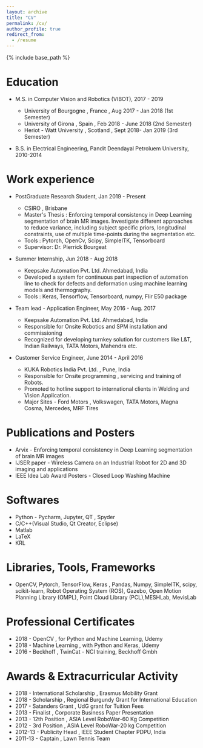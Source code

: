 ```yaml
---
layout: archive
title: "CV"
permalink: /cv/
author_profile: true
redirect_from:
  - /resume
---
```


{% include base_path %}

Education
======
* M.S. in Computer Vision and Robotics (VIBOT), 2017 - 2019
   * University of Bourgogne , France , Aug 2017 - Jan 2018 (1st Semester)
   * University of Girona , Spain , Feb 2018 - June 2018 (2nd Semester)
   * Heriot - Watt University , Scotland , Sept 2018- Jan 2019 (3rd Semester)
 
* B.S. in Electrical Engineering, Pandit Deendayal Petroluem University, 2010-2014

Work experience
======
* PostGraduate Research Student, Jan 2019 - Present 
  * CSIRO , Brisbane
  * Master's Thesis : Enforcing temporal consistency in Deep Learning segmentation of brain MR images. Investigate different approaches to reduce variance, including subject specific priors, longitudinal constraints, use of multiple time-points during the segmentation etc.
  * Tools : Pytorch, OpenCv, Scipy, SimpleITK, Tensorboard 
  * Supervisor: Dr. Pierrick Bourgeat
  
* Summer Internship, Jun 2018 - Aug 2018
  * Keepsake Automation Pvt. Ltd. Ahmedabad, India
  * Developed a system for continuous part inspection of automation line to check for defects and deformation using machine    learning models and thermography.
  * Tools : Keras, Tensorflow, Tensorboard, numpy, Flir E50 package

* Team lead - Application Engineer,  May 2016 - Aug. 2017
  * Keepsake Automation Pvt. Ltd. Ahmedabad, India
  * Responsible for Onsite Robotics and SPM installation and commissioning
  * Recognized for developing turnkey solution for customers like L&T, Indian Railways, TATA Motors, Mahendra etc.

* Customer Service Engineer, June 2014 - April 2016
  * KUKA Robotics India Pvt. Ltd. , Pune, India
  * Responsible for Onsite programming , servicing and training of Robots.
  * Promoted to hotline support to international clients in Welding and Vision Application.
  * Major Sites - Ford Motors , Volkswagen, TATA Motors, Magna Cosma, Mercedes, MRF Tires

Publications and Posters
======

* Arvix - Enforcing temporal consistency in Deep Learning segmentation of brain MR images 	
* IJSER paper -  Wireless Camera on an Industrial Robot for 2D and 3D imaging and applications
* IEEE Idea Lab Award Posters -  Closed Loop Washing Machine

  
Softwares
======

* Python - Pycharm, Jupyter, QT , Spyder
* C/C++(Visual Studio, Qt Creator, Eclipse)
* Matlab 
* LaTeX
* KRL

Libraries, Tools, Frameworks
=======

* OpenCV, Pytorch, TensorFlow, Keras , Pandas, Numpy, SimpleITK, scipy, scikit-learn, Robot
 Operating System (ROS), Gazebo, Open Motion Planning Library (OMPL), Point Cloud Library
 (PCL),MESHLab, MevisLab

Professional Certificates
=======

* 2018 - OpenCV , for Python and Machine Learning, Udemy
* 2018 - Machine Learning , with Python and Keras, Udemy
* 2016 - Beckhoff , TwinCat - NCI training, Beckhoff Gmbh

Awards & Extracurricular Activity
========

* 2018 - International Scholarship , Erasmus Mobility Grant
* 2018  - Scholarship , Regional Burgundy Grant for International Education
* 2017  - Satanders Grant , UdG grant for Tuition Fees
* 2013  - Finalist , Corporate Business Paper Presentation
* 2013  - 12th Position , ASIA Level RoboWar-60 Kg Competition
* 2012  - 3rd Position , ASIA Level RoboWar-20 kg Competition
* 2012-13 -  Publicity Head , IEEE Student Chapter PDPU, India
* 2011-13 - Captain , Lawn Tennis Team
